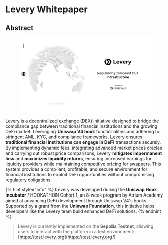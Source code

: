 # Levery Whitepaper

## Abstract

<figure><img src=".gitbook/assets/splash.jpg" alt=""><figcaption></figcaption></figure>

Levery is a decentralized exchange (DEX) initiative designed to bridge the compliance gap between traditional financial institutions and the growing DeFi market. Leveraging **Uniswap V4 hook** functionalities and adhering to stringent AML, KYC, and compliance frameworks, Levery ensures **traditional financial institutions can engage in DeFi** transactions securely. By implementing dynamic fees, integrating advanced market prices oracles and carrying out robust price comparisons, Levery **mitigates impermanent loss** and **maximizes liquidity returns**, ensuring increased earnings for liquidity providers while maintaining competitive pricing for swappers. This system provides a compliant, profitable, and secure environment for financial institutions to exploit DeFi opportunities without compromising regulatory obligations.

{% hint style="info" %}
Levery was developed during the **Uniswap Hook Incubator** / HOOKATHON Cohort 1, an 8-week program by Atrium Academy aimed at advancing DeFi development through Uniswap V4's hooks. Supported by a grant from the **Uniswap Foundation**, this initiative helps developers like the Levery team build enhanced DeFi solutions.
{% endhint %}

> Levery is currently implemented on the **Sepolia Testnet**, allowing users to interact with the platform in a test environment: [https://test.levery.org](https://test.levery.org/)
